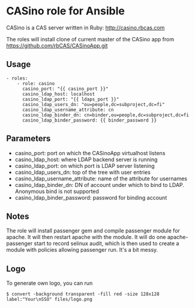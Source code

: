# CASino role for Ansible

CASino is a CAS server written in Ruby: http://casino.rbcas.com

The roles will install clone of current master of the CASino app from https://github.com/rbCAS/CASinoApp.git

## Usage

```
- roles:
    - role: casino
      casino_port: "{{ casino_port }}"
      casino_ldap_host: localhost
      casino_ldap_port: "{{ ldaps_port }}"
      casino_ldap_users_dn: "ou=people,dc=subproject,dc=fi"
      casino_ldap_username_attribute: cn
      casino_ldap_binder_dn: cn=binder,ou=people,dc=subproject,dc=fi
      casino_ldap_binder_password: {{ binder_password }}
```

## Parameters

- casino\_port: port on which the CASinoApp virtualhost listens
- casino\_ldap\_host: where LDAP backend server is running
- casino\_ldap\_port: on which port is LDAP server listening
- casino\_ldap\_users\_dn: top of the tree with user entries
- casino\_ldap\_username\_attribute: name of the attribute for usernames
- casino\_ldap\_binder\_dn: DN of account under which to bind to LDAP.  Anonymous bind is not supported
- casino\_ldap\_binder\_password: password for binding account

## Notes

The role will install passenger gem and compile passenger module for apache. It will then restart apache with the module. It will do one apache-passenger start to record selinux audit, which is then used to create a module with policies allowing passenger run. It's a bit messy.


## Logo
To generate own logo, you can run

```
$ convert -background transparent -fill red -size 128x128  label:"Your\nSSO" files/logo.png
```

